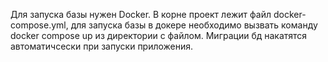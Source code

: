 Для запуска базы нужен Docker.
В корне проект лежит файл docker-compose.yml, для запуска базы в докере необходимо вызвать команду docker compose up из директории с файлом.
Миграции бд накатятся автоматичсески при запуски приложения.
